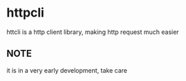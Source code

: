# httpcli
httcli is a http client library, making http request much easier

## NOTE
it is in a very early development, take care

